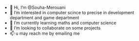 - 👋 Hi, I’m @Souha-Merouani
- 👀 I’m interested in computer scince to precise in development department and game department 
- 🌱 I’m currently learning maths and computer science 
- 💞️ I’m looking to collaborate on some projects
- 📫 u may reach me by emailing me

<!---
Souha-Merouani/Souha-Merouani is a ✨ special ✨ repository because its `README.md` (this file) appears on your GitHub profile.
You can click the Preview link to take a look at your changes.
--->
